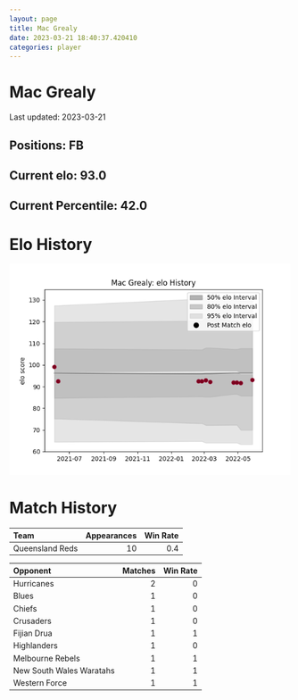 ```yaml
---  
layout: page  
title: Mac Grealy  
date: 2023-03-21 18:40:37.420410  
categories: player  
---
```

# Mac Grealy


Last updated: 2023-03-21
## Positions: FB

## Current elo: 93.0

## Current Percentile: 42.0

# Elo History


![elo history](history_MacGrealy.png)
# Match History


| Team            |   Appearances |   Win Rate |
|:----------------|--------------:|-----------:|
| Queensland Reds |            10 |        0.4 |

| Opponent                 |   Matches |   Win Rate |
|:-------------------------|----------:|-----------:|
| Hurricanes               |         2 |          0 |
| Blues                    |         1 |          0 |
| Chiefs                   |         1 |          0 |
| Crusaders                |         1 |          0 |
| Fijian Drua              |         1 |          1 |
| Highlanders              |         1 |          0 |
| Melbourne Rebels         |         1 |          1 |
| New South Wales Waratahs |         1 |          1 |
| Western Force            |         1 |          1 |